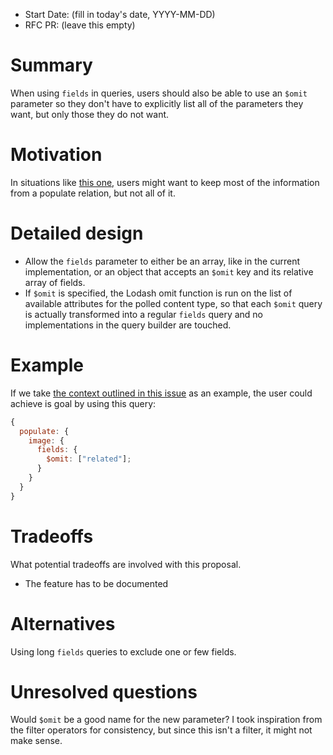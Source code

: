 - Start Date: (fill in today's date, YYYY-MM-DD)
- RFC PR: (leave this empty)

# Summary

When using `fields` in queries, users should also be able to use an `$omit` parameter so they don't have to explicitly list all of the parameters they want, but only those they do not want.

# Motivation

In situations like [this one](https://github.com/strapi/strapi/issues/13945), users might want to keep most of the information from a populate relation, but not all of it.

# Detailed design

- Allow the `fields` parameter to either be an array, like in the current implementation, or an object that accepts an `$omit` key and its relative array of fields.
- If `$omit` is specified, the Lodash omit function is run on the list of available attributes for the polled content type, so that each `$omit` query is actually transformed into a regular `fields` query and no implementations in the query builder are touched.

# Example

If we take [the context outlined in this issue](https://github.com/strapi/strapi/issues/13945) as an example, the user could achieve is goal by using this query:

```js
{
  populate: {
    image: {
      fields: {
        $omit: ["related"];
      }
    }
  }
}
```

# Tradeoffs

What potential tradeoffs are involved with this proposal.

- The feature has to be documented

# Alternatives

Using long `fields` queries to exclude one or few fields.

# Unresolved questions

Would `$omit` be a good name for the new parameter?
I took inspiration from the filter operators for consistency, but since this isn't a filter, it might not make sense.